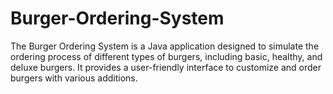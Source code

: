 # Burger-Ordering-System
The Burger Ordering System is a Java application designed to simulate the ordering process of different types of burgers, including basic, healthy, and deluxe burgers. It provides a user-friendly interface to customize and order burgers with various additions.
